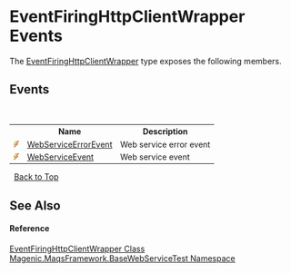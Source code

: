 # EventFiringHttpClientWrapper Events
 

The <a href="#/MAQS_4/WebServices_AUTOGENERATED/EventFiringHttpClientWrapper_Class">EventFiringHttpClientWrapper</a> type exposes the following members.


## Events
&nbsp;<table><tr><th></th><th>Name</th><th>Description</th></tr><tr><td>![Public event](media/pubevent.gif "Public event")</td><td><a href="#/MAQS_4/WebServices_AUTOGENERATED/EventFiringHttpClientWrapper-WebServiceErrorEvent_Event">WebServiceErrorEvent</a></td><td>
Web service error event</td></tr><tr><td>![Public event](media/pubevent.gif "Public event")</td><td><a href="#/MAQS_4/WebServices_AUTOGENERATED/EventFiringHttpClientWrapper-WebServiceEvent_Event">WebServiceEvent</a></td><td>
Web service event</td></tr></table>&nbsp;
<a href="#eventfiringhttpclientwrapper-events">Back to Top</a>

## See Also


#### Reference
<a href="#/MAQS_4/WebServices_AUTOGENERATED/EventFiringHttpClientWrapper_Class">EventFiringHttpClientWrapper Class</a><br /><a href="#/MAQS_4/WebServices_AUTOGENERATED/Magenic-MaqsFramework-BaseWebServiceTest_Namespace">Magenic.MaqsFramework.BaseWebServiceTest Namespace</a><br />